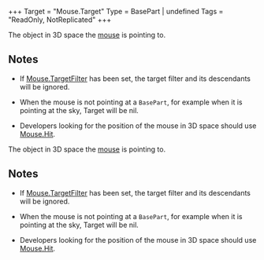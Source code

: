 +++
Target = "Mouse.Target"
Type = BasePart | undefined
Tags = "ReadOnly, NotReplicated"
+++

The object in 3D space the [mouse](https://developer.roblox.com/api-reference/class/Mouse) is pointing to.## Notes - If [Mouse.TargetFilter](https://developer.roblox.com/api-reference/property/Mouse/TargetFilter) has been set, the target filter and its descendants will be ignored. - When the mouse is not pointing at a `BasePart`, for example when it is pointing at the sky, Target will be nil. - Developers looking for the position of the mouse in 3D space should use [Mouse.Hit](https://developer.roblox.com/api-reference/property/Mouse/Hit).	The object in 3D space the [mouse](https://developer.roblox.com/api-reference/class/Mouse) is pointing to.## Notes - If [Mouse.TargetFilter](https://developer.roblox.com/api-reference/property/Mouse/TargetFilter) has been set, the target filter and its descendants will be ignored. - When the mouse is not pointing at a `BasePart`, for example when it is pointing at the sky, Target will be nil. - Developers looking for the position of the mouse in 3D space should use [Mouse.Hit](https://developer.roblox.com/api-reference/property/Mouse/Hit).